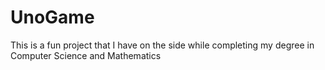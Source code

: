 # UnoGame
This is a fun project that I have on the side while completing my degree in Computer Science and Mathematics
